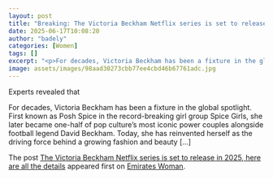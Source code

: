 ```yaml
---
layout: post
title: "Breaking: The Victoria Beckham Netflix series is set to release in 2025, here are all the details"
date: 2025-06-17T10:08:20
author: "badely"
categories: [Women]
tags: []
excerpt: "<p>For decades, Victoria Beckham has been a fixture in the global spotlight. First known as Posh Spice in the record-breaking girl group Spice Girls, "
image: assets/images/98aad30273cbb77ee4cbd46b67761adc.jpg
---
```


Experts revealed that <p>For decades, Victoria Beckham has been a fixture in the global spotlight. First known as Posh Spice in the record-breaking girl group Spice Girls, she later became one-half of pop culture’s most iconic power couples alongside football legend David Beckham. Today, she has reinvented herself as the driving force behind a growing fashion and beauty [&#8230;]</p>
<p>The post <a href="https://emirateswoman.com/victoria-beckham-netflix-documentary-here-are-all-the-details/" rel="nofollow">The Victoria Beckham Netflix series is set to release in 2025, here are all the details</a> appeared first on <a href="https://emirateswoman.com" rel="nofollow">Emirates Woman</a>.</p>

